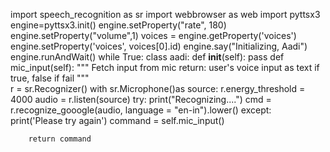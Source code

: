  import speech_recognition as sr
  import webbrowser as web
  import pyttsx3 
  engine=pyttsx3.init()
  engine.setProperty("rate", 180)
  engine.setProperty("volume",1)
  voices = engine.getProperty('voices')
  engine.setProperty('voices', voices[0].id)
  engine.say("Initializing, Aadi")
  engine.runAndWait()
  while True:
    class aadi:
      def __init__(self):
          pass
      def mic_input(self):
          """
          Fetch input from mic
          return: user's voice input as text if true, false if fail
          """      
          r = sr.Recognizer()
          with sr.Microphone()as source:
            r.energy_threshold = 4000
            audio = r.listen(source)
        try:
            print("Recognizing....")
            cmd = r.recognize_gooogle(audio, language = "en-in").lower()
        except:
                print('Please try again')
                command = self.mic_input()
                
        return command
